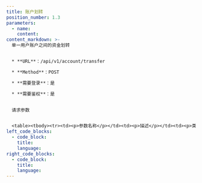 ```yaml
---
title: 账户划转
position_number: 1.3
parameters:
  - name:
    content:
content_markdown: >-
  单一用户账户之间的资金划转


  * **URL**：/api/v1/account/transfer

  * **Method**：POST

  * **需要登录**：是

  * **需要鉴权**：是


  请求参数


  <table><tbody><tr><td><p>参数名称</p></td><td><p>描述</p></td><td><p>类型</p></td><td><p><strong>是否必需</strong></p></td><td><p>约束</p></td></tr><tr><td><p>type</p></td><td><p>转出账户</p></td><td><p>Integer</p></td><td><p>是</p></td><td><ul><li>目前支持的type划转类型:</li></ul><p>"usdt-to-withdraw":"从U本位合约账户到充币提币账户","withdraw-to-usdt":"从充币提币账户到U本位合约账户","swaps-to-withdraw":"从币本位合约账户到充币提币账户","withdraw-to-swaps":"从充币提币账户到币本位合约账户","spot-to-withdraw":"从现货账户到充币提币账户","withdraw-to-spot":"从充币提币账户到现货账户","usdt-to-spot":"从U本位到现货账户","spot-to-usdt":"从现货到U本位账户",</p><p>"swaps-to-spot":"从币本位到现货账户",</p><p>"spot-to-swaps":"从现货到币本位账户"</p></td></tr><tr><td><p>coin</p></td><td><p>转账币种</p></td><td><p>String</p></td><td><p>是</p></td><td><p>见币种列表接口</p></td></tr><tr><td><p>amount</p></td><td><p>转账数量</p></td><td><p>Decimal</p></td><td><p>是</p></td><td><p>大于0的数字</p></td></tr><tr><td><p>recvWindow</p></td><td><p>时间戳滑动窗口，时间戳前后多少毫秒请求有效</p></td><td><p>integer</p></td><td><p>否</p></td><td>&nbsp;</td></tr><tr><td><p>timestamp</p></td><td><p>调用时间</p></td><td><p>Long</p></td><td><p>是</p></td><td>&nbsp;</td></tr></tbody></table>
left_code_blocks:
  - code_block:
    title:
    language:
right_code_blocks:
  - code_block:
    title:
    language:
---
```

